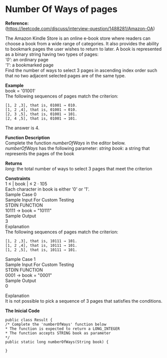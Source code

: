 # Number Of Ways of pages  

**Reference:**   
(https://leetcode.com/discuss/interview-question/1488281/Amazon-OA)  

The Amazon Kindle Store is an online e-book store where readers can choose a book from a wide range of categories. It also provides the ability to bookmark pages the user wishes to return to later. A book is represented as a binary string having two types of pages:  
*'0'*: an ordinary page  
*'1'*: a bookmarked page  
Find the number of ways to select 3 pages in ascending index order such that no two adjacent selected pages are of the same type.  

**Example**  
book = '01001'  
The following sequences of pages match the criterion:  

    [1, 2 ,3], that is, 01001 → 010.  
    [1, 2 ,4], that is, 01001 → 010.  
    [2, 3 ,5], that is, 01001 → 101.  
    [2, 4 ,5], that is, 01001 → 101.  
The answer is 4.  

**Function Description**  
Complete the function *numberOfWays* in the editor below.  
*numberOfWays* has the following parameter:
*string book*: a string that represents the pages of the book  

**Returns**  
*long*: the total number of ways to select 3 pages that meet the criterion  

**Constraints**  
1 ≤ | book | ≤ 2 · 105  
Each character in book is either '0' or '1'.  
Sample Case 0  
Sample Input For Custom Testing  
STDIN FUNCTION  
10111 → book = "10111"  
Sample Output  
3  
Explanation    
The following sequences of pages match the criterion:    

    [1, 2 ,3], that is, 10111 → 101.  
    [1, 2 ,4], that is, 10111 → 101.  
    [1, 2 ,5], that is, 10111 → 101.  
Sample Case 1  
Sample Input For Custom Testing  
STDIN FUNCTION  
0001 → book = "0001"  
Sample Output  
0  

Explanation  
It is not possible to pick a sequence of 3 pages that sa‍‌‍‍‌‍‌‌‌‌‍‌‌‌‍‍‌‌‌‌tisfies the conditions.  

**The Inicial Code**
```
public class Result {
/* Complete the 'numberOfWays' function below
* The function is expected to return a LONG_INTEGER
* The function accepts STRING book as parameter
*/
public static long numberOfWays(String book) {
   
}
```